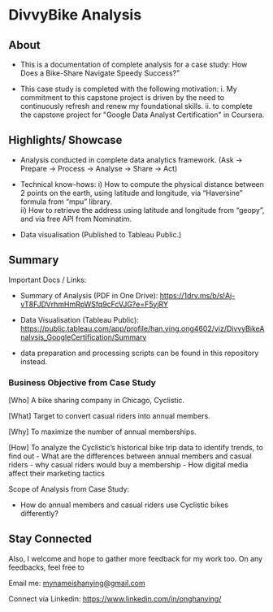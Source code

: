 # DivvyBike Analysis

## About

- This is a documentation of complete analysis for a case study: How Does a Bike-Share Navigate Speedy Success?"

- This case study is completed with the following motivation:
    i. My commitment to this capstone project is driven by the need to continuously refresh and renew my foundational skills.
    ii. to complete the capstone project for "Google Data Analyst Certification" in Coursera.

## Highlights/ Showcase

- Analysis conducted in complete data analytics framework. (Ask -> Prepare -> Process -> Analyse -> Share -> Act)

- Technical know-hows:
      i) How to compute the physical distance between 2 points on the earth, using latitude and longitude, via “Haversine” formula from “mpu” library.  
      ii) How to retrieve the address using latitude and longitude from “geopy”, and via free API from Nominatim.

- Data visualisation (Published to Tableau Public.)

## Summary

Important Docs / Links:

- Summary of Analysis (PDF in One Drive): https://1drv.ms/b/s!Aj-vT8FJDVrhmHmRpWSfq9cFcVJG?e=F5yjRY

- Data Visualisation (Tableau Public): https://public.tableau.com/app/profile/han.ying.ong4602/viz/DivvyBikeAnalysis_GoogleCertification/Summary

- data preparation and processing scripts can be found in this repository instead.


### Business Objective from Case Study

[Who] A bike sharing company in Chicago, Cyclistic.

[What] Target to convert casual riders into annual members.

[Why] To maximize the number of annual memberships.

[How] To analyze the Cyclistic’s historical bike trip data to identify trends, to find out
          - What are the differences between annual members and casual riders
          -  why casual riders would buy a membership
          - How digital media affect their marketing tactics

Scope of Analysis from Case Study:

- How do annual members and casual riders use Cyclistic bikes differently?


## Stay Connected

Also, I welcome and hope to gather more feedback for my work too. On any feedbacks, feel free to

Email me: mynameishanying@gmail.com

Connect via Linkedin: https://www.linkedin.com/in/onghanying/
